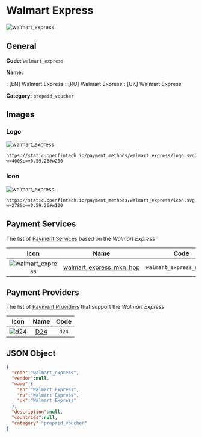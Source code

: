
# Walmart Express 
![walmart_express](https://static.openfintech.io/payment_methods/walmart_express/logo.svg?w=400&c=v0.59.26#w200)  

## General 
**Code:** `walmart_express` 
 
**Name:** 
 
:	[EN] Walmart Express 
:	[RU] Walmart Express 
:	[UK] Walmart Express 
 
**Category:** `prepaid_voucher` 
 

## Images 

### Logo 
![walmart_express](https://static.openfintech.io/payment_methods/walmart_express/logo.svg?w=400&c=v0.59.26#w200)  

```
https://static.openfintech.io/payment_methods/walmart_express/logo.svg?w=400&c=v0.59.26#w200
```  

### Icon 
![walmart_express](https://static.openfintech.io/payment_methods/walmart_express/icon.svg?w=278&c=v0.59.26#w100)  

```
https://static.openfintech.io/payment_methods/walmart_express/icon.svg?w=278&c=v0.59.26#w100
```  

## Payment Services 
 
The list of [Payment Services](/payment-services/) based on the _Walmart Express_ 

|Icon|Name|Code| 
|:---:|:---:|:---:| 
|![walmart_express](https://static.openfintech.io/payment_methods/walmart_express/icon.svg?w=278&c=v0.59.26#w100) |[walmart_express_mxn_hpp](/payment-services/walmart_express_mxn_hpp/)|`walmart_express_mxn_hpp`| 
 

## Payment Providers 
 
The list of [Payment Providers](/payment-providers/) that support the _Walmart Express_ 

|Icon|Name|Code| 
|:---:|:---:|:---:| 
|![d24](https://static.openfintech.io/payment_providers/d24/icon.svg?w=278&c=v0.59.26#w100) |[D24](/payment-providers/d24/)|`d24`| 
 

## JSON Object 

```json
{
  "code":"walmart_express",
  "vendor":null,
  "name":{
    "en":"Walmart Express",
    "ru":"Walmart Express",
    "uk":"Walmart Express"
  },
  "description":null,
  "countries":null,
  "category":"prepaid_voucher"
}
```  

